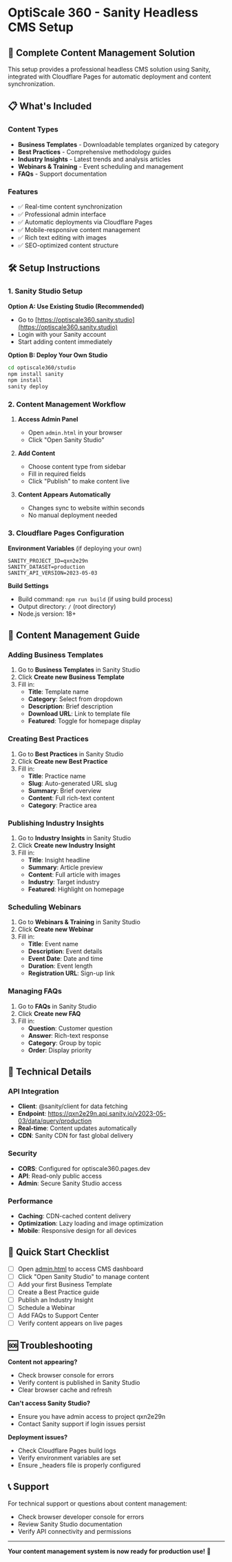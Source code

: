 # OptiScale 360 - Sanity Headless CMS Setup

## 🚀 Complete Content Management Solution

This setup provides a professional headless CMS solution using Sanity, integrated with Cloudflare Pages for automatic deployment and content synchronization.

## 📋 What's Included

### Content Types
- **Business Templates** - Downloadable templates organized by category
- **Best Practices** - Comprehensive methodology guides
- **Industry Insights** - Latest trends and analysis articles
- **Webinars & Training** - Event scheduling and management
- **FAQs** - Support documentation

### Features
- ✅ Real-time content synchronization
- ✅ Professional admin interface
- ✅ Automatic deployments via Cloudflare Pages
- ✅ Mobile-responsive content management
- ✅ Rich text editing with images
- ✅ SEO-optimized content structure

## 🛠️ Setup Instructions

### 1. Sanity Studio Setup

**Option A: Use Existing Studio (Recommended)**
- Go to [https://optiscale360.sanity.studio](https://optiscale360.sanity.studio)
- Login with your Sanity account
- Start adding content immediately

**Option B: Deploy Your Own Studio**
```bash
cd optiscale360/studio
npm install sanity
npm install
sanity deploy
```

### 2. Content Management Workflow

1. **Access Admin Panel**
   - Open `admin.html` in your browser
   - Click "Open Sanity Studio"

2. **Add Content**
   - Choose content type from sidebar
   - Fill in required fields
   - Click "Publish" to make content live

3. **Content Appears Automatically**
   - Changes sync to website within seconds
   - No manual deployment needed

### 3. Cloudflare Pages Configuration

**Environment Variables** (if deploying your own)
```
SANITY_PROJECT_ID=qxn2e29n
SANITY_DATASET=production
SANITY_API_VERSION=2023-05-03
```

**Build Settings**
- Build command: `npm run build` (if using build process)
- Output directory: `/` (root directory)
- Node.js version: 18+

## 📝 Content Management Guide

### Adding Business Templates

1. Go to **Business Templates** in Sanity Studio
2. Click **Create new Business Template**
3. Fill in:
   - **Title**: Template name
   - **Category**: Select from dropdown
   - **Description**: Brief description
   - **Download URL**: Link to template file
   - **Featured**: Toggle for homepage display

### Creating Best Practices

1. Go to **Best Practices** in Sanity Studio
2. Click **Create new Best Practice**
3. Fill in:
   - **Title**: Practice name
   - **Slug**: Auto-generated URL slug
   - **Summary**: Brief overview
   - **Content**: Full rich-text content
   - **Category**: Practice area

### Publishing Industry Insights

1. Go to **Industry Insights** in Sanity Studio
2. Click **Create new Industry Insight**
3. Fill in:
   - **Title**: Insight headline
   - **Summary**: Article preview
   - **Content**: Full article with images
   - **Industry**: Target industry
   - **Featured**: Highlight on homepage

### Scheduling Webinars

1. Go to **Webinars & Training** in Sanity Studio
2. Click **Create new Webinar**
3. Fill in:
   - **Title**: Event name
   - **Description**: Event details
   - **Event Date**: Date and time
   - **Duration**: Event length
   - **Registration URL**: Sign-up link

### Managing FAQs

1. Go to **FAQs** in Sanity Studio
2. Click **Create new FAQ**
3. Fill in:
   - **Question**: Customer question
   - **Answer**: Rich-text response
   - **Category**: Group by topic
   - **Order**: Display priority

## 🔧 Technical Details

### API Integration
- **Client**: @sanity/client for data fetching
- **Endpoint**: https://qxn2e29n.api.sanity.io/v2023-05-03/data/query/production
- **Real-time**: Content updates automatically
- **CDN**: Sanity CDN for fast global delivery

### Security
- **CORS**: Configured for optiscale360.pages.dev
- **API**: Read-only public access
- **Admin**: Secure Sanity Studio access

### Performance
- **Caching**: CDN-cached content delivery
- **Optimization**: Lazy loading and image optimization
- **Mobile**: Responsive design for all devices

## 🎯 Quick Start Checklist

- [ ] Open [admin.html](admin.html) to access CMS dashboard
- [ ] Click "Open Sanity Studio" to manage content
- [ ] Add your first Business Template
- [ ] Create a Best Practice guide
- [ ] Publish an Industry Insight
- [ ] Schedule a Webinar
- [ ] Add FAQs to Support Center
- [ ] Verify content appears on live pages

## 🆘 Troubleshooting

**Content not appearing?**
- Check browser console for errors
- Verify content is published in Sanity Studio
- Clear browser cache and refresh

**Can't access Sanity Studio?**
- Ensure you have admin access to project qxn2e29n
- Contact Sanity support if login issues persist

**Deployment issues?**
- Check Cloudflare Pages build logs
- Verify environment variables are set
- Ensure _headers file is properly configured

## 📞 Support

For technical support or questions about content management:
- Check browser developer console for errors
- Review Sanity Studio documentation
- Verify API connectivity and permissions

---

**Your content management system is now ready for production use!** 🎉